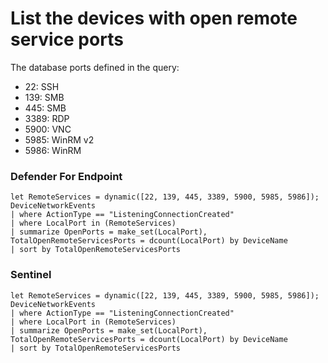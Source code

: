 # List the devices with open remote service ports

The database ports defined in the query:
- 22: SSH
- 139: SMB
- 445: SMB
- 3389: RDP
- 5900: VNC
- 5985: WinRM v2
- 5986: WinRM

### Defender For Endpoint

```
let RemoteServices = dynamic([22, 139, 445, 3389, 5900, 5985, 5986]);
DeviceNetworkEvents
| where ActionType == "ListeningConnectionCreated"
| where LocalPort in (RemoteServices)
| summarize OpenPorts = make_set(LocalPort), TotalOpenRemoteServicesPorts = dcount(LocalPort) by DeviceName
| sort by TotalOpenRemoteServicesPorts
```
### Sentinel
```
let RemoteServices = dynamic([22, 139, 445, 3389, 5900, 5985, 5986]);
DeviceNetworkEvents
| where ActionType == "ListeningConnectionCreated"
| where LocalPort in (RemoteServices)
| summarize OpenPorts = make_set(LocalPort), TotalOpenRemoteServicesPorts = dcount(LocalPort) by DeviceName
| sort by TotalOpenRemoteServicesPorts
```



